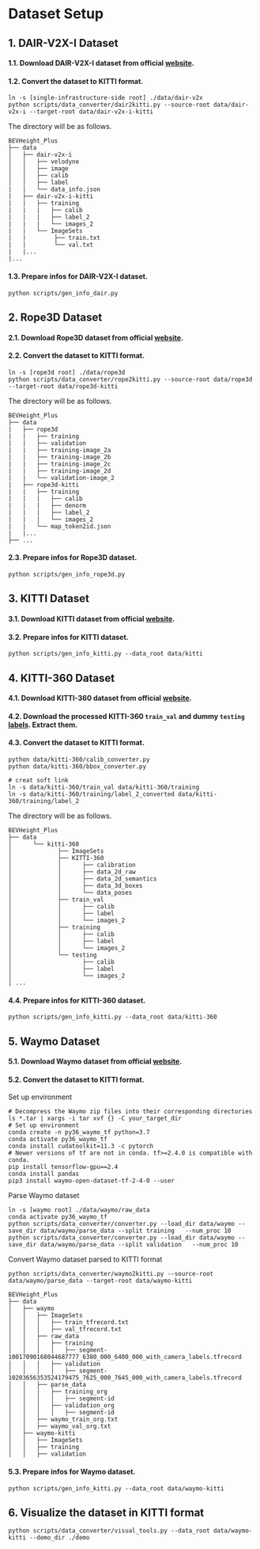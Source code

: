 # Dataset Setup

## 1. DAIR-V2X-I Dataset
#### 1.1. Download DAIR-V2X-I dataset from official [website](https://thudair.baai.ac.cn/index).
#### 1.2. Convert the dataset to KITTI format.
```
ln -s [single-infrastructure-side root] ./data/dair-v2x
python scripts/data_converter/dair2kitti.py --source-root data/dair-v2x-i --target-root data/dair-v2x-i-kitti
```

The directory will be as follows.
```
BEVHeight_Plus
├── data
│   ├── dair-v2x-i
│   │   ├── velodyne
│   │   ├── image
│   │   ├── calib
│   │   ├── label
|   |   └── data_info.json
|   ├── dair-v2x-i-kitti
|   |   ├── training
|   |   |   ├── calib
|   |   |   ├── label_2
|   |   |   └── images_2
|   |   └── ImageSets
|   |        ├── train.txt
|   |        └── val.txt
|   |...
|...
```
#### 1.3. Prepare infos for DAIR-V2X-I dataset.
```
python scripts/gen_info_dair.py
```


## 2. Rope3D Dataset
#### 2.1. Download Rope3D dataset from official [website](https://thudair.baai.ac.cn/index).
#### 2.2. Convert the dataset to KITTI format.
```
ln -s [rope3d root] ./data/rope3d
python scripts/data_converter/rope2kitti.py --source-root data/rope3d --target-root data/rope3d-kitti
```
The directory will be as follows.
```
BEVHeight_Plus
├── data
|   ├── rope3d
|   |   ├── training
|   |   ├── validation
|   |   ├── training-image_2a
|   |   ├── training-image_2b
|   |   ├── training-image_2c
|   |   ├── training-image_2d
|   |   └── validation-image_2
|   ├── rope3d-kitti
|   |   ├── training
|   |   |   ├── calib
|   |   |   ├── denorm
|   |   |   ├── label_2
|   |   |   └── images_2
|   |   └── map_token2id.json
|   |...  
├── ...
```
#### 2.3. Prepare infos for Rope3D dataset.
```
python scripts/gen_info_rope3d.py
```

## 3. KITTI Dataset
#### 3.1. Download KITTI dataset from official [website](https://www.cvlibs.net/datasets/kitti/eval_object.php?obj_benchmark=3d).

#### 3.2. Prepare infos for KITTI dataset.
```
python scripts/gen_info_kitti.py --data_root data/kitti
```

## 4. KITTI-360 Dataset
#### 4.1. Download KITTI-360 dataset from official [website](https://www.cvlibs.net/datasets/kitti-360/).
#### 4.2. Download the processed KITTI-360 `train_val` and dummy `testing` [labels](https://drive.google.com/file/d/1h1VmHNdoIKRecJKANt1Wj_-nDNX_HCQG/view?usp=sharing). Extract them.

#### 4.3. Convert the dataset to KITTI format.
```
python data/kitti-360/calib_converter.py
python data/kitti-360/bbox_converter.py

# creat soft link
ln -s data/kitti-360/train_val data/kitti-360/training
ln -s data/kitti-360/training/label_2_converted data/kitti-360/training/label_2
```
The directory will be as follows.
```
BEVHeight_Plus
├── data
│      └── kitti-360
│             ├── ImageSets
│             ├── KITTI-360
│             │      ├── calibration
│             │      ├── data_2d_raw
│             │      ├── data_2d_semantics
│             │      ├── data_3d_boxes
│             │      └── data_poses
│             ├── train_val
│             │      ├── calib
│             │      ├── label
│             │      └── images_2
│             ├── training
│             │      ├── calib
│             │      ├── label
│             │      └── images_2
│             └── testing
│                    ├── calib
│                    ├── label
│                    └── images_2
│ ...
```

#### 4.4. Prepare infos for KITTI-360 dataset.
```
python scripts/gen_info_kitti.py --data_root data/kitti-360
```

## 5. Waymo Dataset
#### 5.1. Download Waymo dataset from official [website](https://waymo.com/open/download/).

#### 5.2. Convert the dataset to KITTI format.

Set up environment
```
# Decompress the Waymo zip files into their corresponding directories
ls *.tar | xargs -i tar xvf {} -C your_target_dir
# Set up environment
conda create -n py36_waymo_tf python=3.7
conda activate py36_waymo_tf
conda install cudatoolkit=11.3 -c pytorch
# Newer versions of tf are not in conda. tf>=2.4.0 is compatible with conda.
pip install tensorflow-gpu==2.4
conda install pandas
pip3 install waymo-open-dataset-tf-2-4-0 --user
```

Parse Waymo dataset 
```
ln -s [waymo root] ./data/waymo/raw_data
conda activate py36_waymo_tf
python scripts/data_converter/converter.py --load_dir data/waymo --save_dir data/waymo/parse_data --split training   --num_proc 10
python scripts/data_converter/converter.py --load_dir data/waymo --save_dir data/waymo/parse_data --split validation   --num_proc 10
```

Convert Waymo dataset parsed to KITTI format
```
python scripts/data_converter/waymo2kitti.py --source-root data/waymo/parse_data --target-root data/waymo-kitti
```
```
BEVHeight_Plus
├── data
│   ├── waymo
│   │   ├── ImageSets
│   │   │   ├── train_tfrecord.txt
│   │   │   ├── val_tfrecord.txt
│   │   ├── raw_data
│   │   │   ├── training
│   │   │   │   ├── segment-10017090168044687777_6380_000_6400_000_with_camera_labels.tfrecord
│   │   │   ├── validation
│   │   │   │   ├── segment-10203656353524179475_7625_000_7645_000_with_camera_labels.tfrecord
│   │   ├── parse_data
│   │   │   ├── training_org
│   │   │   │   ├── segment-id
│   │   │   ├── validation_org
│   │   │   │   ├── segment-id
│   │   ├── waymo_train_org.txt
│   │   ├── waymo_val_org.txt
│   ├── waymo-kitti
│   │   ├── ImageSets
│   │   ├── training
│   │   ├── validation
```
#### 5.3. Prepare infos for Waymo dataset.
```
python scripts/gen_info_kitti.py --data_root data/waymo-kitti
```

## 6. Visualize the dataset in KITTI format
```
python scripts/data_converter/visual_tools.py --data_root data/waymo-kitti --demo_dir ./demo
```

